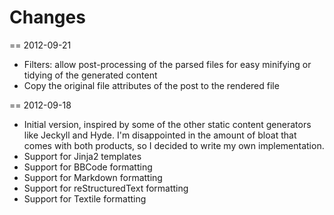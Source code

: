Changes
=======

== 2012-09-21

 *  Filters: allow post-processing of the parsed files for easy minifying or
    tidying of the generated content
 *  Copy the original file attributes of the post to the rendered file

== 2012-09-18

 *  Initial version, inspired by some of the other static content generators like
    Jeckyll and Hyde. I'm disappointed in the amount of bloat that comes with
    both products, so I decided to write my own implementation.
 *  Support for Jinja2 templates
 *  Support for BBCode formatting
 *  Support for Markdown formatting
 *  Support for reStructuredText formatting
 *  Support for Textile formatting
